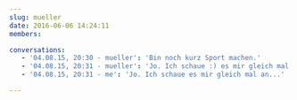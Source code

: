 ```yaml
---
slug: mueller
date: 2016-06-06 14:24:11
members:

conversations:
   - '04.08.15, 20:30 - mueller': 'Bin noch kurz Sport machen.'
   - '04.08.15, 20:31 - mueller': 'Jo. Ich schaue :) es mir gleich mal an...'
   - '04.08.15, 20:31 - me': 'Jo. Ich schaue es mir gleich mal an...'

---
```



